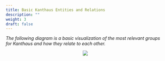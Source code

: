 ```yaml
---
title: Basic Kanthaus Entities and Relations
description: ""
weight: 3
draft: false
---
```

*The following diagram is a basic visualization of the most relevant groups for Kanthaus and how they relate to each other.*

<div style="display: flex; flex-wrap: wrap; justify-content: space-around;">
  <img src="/pics/basicKanthausER.svg" />
</div>

<br></br>
